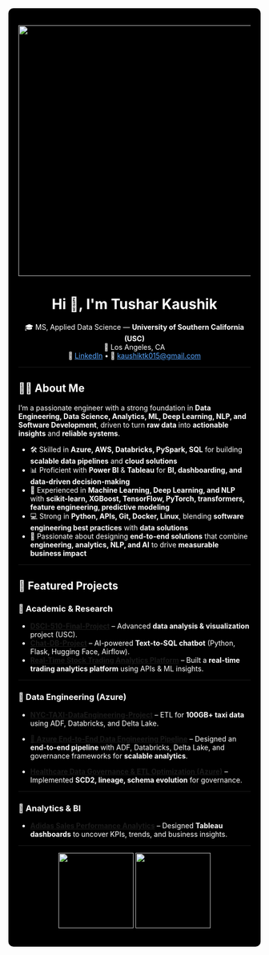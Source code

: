 <div style="background-color:black; color:white; padding:20px; border-radius:10px;">

<!-- Animated GIF -->
<p align="center">
  <img src="https://camo.githubusercontent.com/48d30aafc86131bcb77c8085cea9ea944c74ae4f6026127eb5be2d7bae8f285b/68747470733a2f2f6d69726f2e6d656469756d2e636f6d2f76322f726573697a653a6669743a3637392f312a7a566e574a7479474f585f6b5549446d3663634366512e676966" width="500"/>
</p>

<h1 align="center" style="color:white;">Hi 👋, I'm Tushar Kaushik</h1>

<p align="center" style="color:white;">
🎓 MS, Applied Data Science — <b>University of Southern California (USC)</b><br/>
📍 Los Angeles, CA<br/>
🔗 <a href="https://www.linkedin.com/in/tushar-kaushik-493a8115a/" style="color:#58a6ff;">LinkedIn</a> • 
📧 <a href="mailto:kaushiktk015@gmail.com" style="color:#58a6ff;">kaushiktk015@gmail.com</a>
</p>

---

## 👨‍💻 About Me  

I’m a passionate engineer with a strong foundation in **Data Engineering, Data Science, Analytics, ML, Deep Learning, NLP, and Software Development**, driven to turn **raw data** into **actionable insights** and **reliable systems**.  

- 🛠 Skilled in **Azure, AWS, Databricks, PySpark, SQL** for building **scalable data pipelines** and **cloud solutions**  
- 📊 Proficient with **Power BI** & **Tableau** for **BI, dashboarding, and data-driven decision-making**  
- 🤖 Experienced in **Machine Learning, Deep Learning, and NLP** with **scikit-learn, XGBoost, TensorFlow, PyTorch, transformers, feature engineering, predictive modeling**  
- 💻 Strong in **Python, APIs, Git, Docker, Linux**, blending **software engineering best practices** with **data solutions**  
- 🚀 Passionate about designing **end-to-end solutions** that combine **engineering, analytics, NLP, and AI** to drive **measurable business impact**  

---

## 📌 Featured Projects  

### 🔹 Academic & Research  
- [**DSCI-510-Final-Project**](https://github.com/tkaushik015/DSCI-510-Final-Project) – Advanced **data analysis & visualization** project (USC).  
- [**Chat-DB-Project**](https://github.com/tkaushik015/Chat-DB-Project-main) – AI-powered **Text-to-SQL chatbot** (Python, Flask, Hugging Face, Airflow).  
- [**Real-Time Stock Trading Analytics Platform**](https://github.com/tkaushik015/Real-Time-Stock-Trading-Analytics-Platform) – Built a **real-time trading analytics platform** using APIs & ML insights.  

---

### 🔹 Data Engineering (Azure)  
- [**NYC-TAXI-DataEngineering-Project**](https://github.com/tkaushik015/NYC-TAXi-DataEngineering-Project) – ETL for **100GB+ taxi data** using ADF, Databricks, and Delta Lake.  

- [**🚀 Azure End-to-End Data Engineering Pipeline**](https://github.com/tkaushik015/Enterprise-Data-Governance-and-Analytics-Framework/blob/main/README.md#clone-the-repo) – Designed an **end-to-end pipeline** with ADF, Databricks, Delta Lake, and governance frameworks for **scalable analytics**.  

- [**Healthcare Data Governance & ETL Optimization (Azure)**](https://github.com/tkaushik015/Healthcare-Data-Governance-and-ETL-Optimization-Using-Azure) – Implemented **SCD2, lineage, schema evolution** for governance.  




---

### 🔹 Analytics & BI  
- [**Adidas Sales Performance Analytics**](https://github.com/tkaushik015/Adidas-Sales-Performance-Analytics-Insights-Driven-Decision-Making-with-Tableau) – Designed **Tableau dashboards** to uncover KPIs, trends, and business insights.  

---

<p align="center">
<img src="https://github-readme-stats.vercel.app/api?username=tkaushik015&show_icons=true&theme=radical" height="150"/> 
<img src="https://github-readme-stats.vercel.app/api/top-langs/?username=tkaushik015&layout=compact&theme=radical" height="150"/>
</p>

</div>

